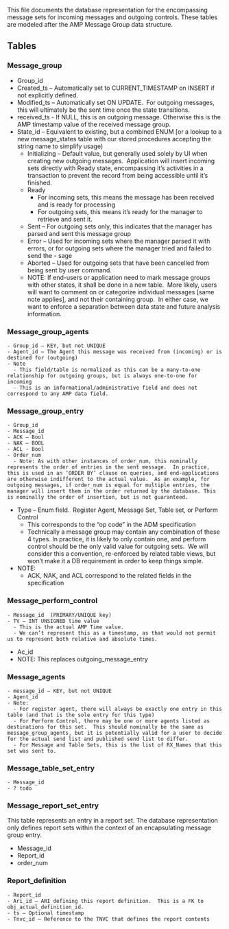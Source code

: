 <!--
Copyright (c) 2023 The Johns Hopkins University Applied Physics
Laboratory LLC.

This file is part of the Asynchronous Network Managment System (ANMS).

Licensed under the Apache License, Version 2.0 (the "License");
you may not use this file except in compliance with the License.
You may obtain a copy of the License at
    http://www.apache.org/licenses/LICENSE-2.0
Unless required by applicable law or agreed to in writing, software
distributed under the License is distributed on an "AS IS" BASIS,
WITHOUT WARRANTIES OR CONDITIONS OF ANY KIND, either express or implied.
See the License for the specific language governing permissions and
limitations under the License.

This work was performed for the Jet Propulsion Laboratory, California
Institute of Technology, sponsored by the United States Government under
the prime contract 80NM0018D0004 between the Caltech and NASA under
subcontract 1658085.
-->
This file documents the database representation for the encompassing message sets for incoming messages and outgoing controls.  These tables are modeled after the AMP Message Group data structure.

## Tables
###	Message_group
  - Group_id
  - Created_ts – Automatically set to CURRENT_TIMESTAMP on INSERT if not explicitly defined.
  - Modified_ts – Automatically set ON UPDATE.  For outgoing messages, this will ultimately be the sent time once the state transitions. 
  - received_ts - If NULL, this is an outgoing message.  Otherwise this is the AMP timestamp value of the received message group. 
  - State_id – Equivalent to existing, but a combined ENUM [or a lookup to a new message_states table with our stored procedures accepting the string name to simplify usage)
    - Initializing – Default value, but generally used solely by UI when creating new outgoing messages.  Application will insert incoming sets directly with Ready state, encompassing it’s activities in a transaction to prevent the record from being accessible until it’s finished.
    - Ready
      - For incoming sets, this means the message has been received and is ready for processing
      - For outgoing sets, this means it’s ready for the manager to retrieve and sent it.
    - Sent – For outgoing sets only, this indicates that the manager has parsed and sent this message group
    - Error – Used for incoming sets where the manager parsed it with errors, or for outgoing sets where the manager tried and failed to send the - sage
    - Aborted – Used for outgoing sets that have been cancelled from being sent by user command.
    - NOTE: If end-users or application need to mark message groups with other states, it shall be done in a new table.  More likely, users will want to comment on or categorize individual messages [same note applies], and not their containing group.  In either case, we want to enforce a separation between data state and future analysis information.

### Message_group_agents
    - Group_id – KEY, but not UNIQUE
    - Agent_id – The Agent this message was received from (incoming) or is destined for (outgoing)
    - Note
      - This field/table is normalized as this can be a many-to-one relationship for outgoing groups, but is always one-to-one for incoming
      - This is an informational/administrative field and does not correspond to any AMP data field.

### Message_group_entry
    - Group_id
    - Message_id
    - ACK – Bool
    - NAK – BOOL
    - ACL - Bool
    - Order_num
      - Note: As with other instances of order_num, this nominally represents the order of entries in the sent message.  In practice, this is used in an ‘ORDER BY’ clause on queries, and end-applications are otherwise indifferent to the actual value.  As an example, for outgoing messages, if order_num is equal for multiple entries, the manager will insert them in the order returned by the database. This is nominally the order of insertion, but is not guaranteed.
  - Type – Enum field.  Register Agent, Message Set, Table set, or Perform Control
    - This corresponds to the “op code” in the ADM specification
    - Technically a message group may contain any combination of these 4 types. In practice, it is likely to only contain one, and perform control should be the only valid value for outgoing sets.  We will consider this a convention, re-enforced by related table views, but won’t make it a DB requirement in order to keep things simple.
  - NOTE:
    - ACK, NAK, and ACL correspond to the related fields in the specification

### Message_perform_control
    - Message_id  (PRIMARY/UNIQUE key)
    - TV – INT UNSIGNED time value
      - This is the actual AMP Time value.
      - We can’t represent this as a timestamp, as that would not permit us to represent both relative and absolute times.
  - Ac_id
  - NOTE: This replaces outgoing_message_entry

### Message_agents
    - message_id – KEY, but not UNIQUE
    - Agent_id
    - Note:
      - For register agent, there will always be exactly one entry in this table (and that is the sole entry for this type)
      - For Perform Control, there may be one or more agents listed as destinations for this set.  This should nominally be the same as message_group_agents, but it is potentially valid for a user to decide for the actual send list and published send list to differ.
      - For Message and Table Sets, this is the list of RX_Names that this set was sent to. 

### Message_table_set_entry
    - Message_id
    - ? todo

### Message_report_set_entry
This table represents an entry in a report set. The database representation only defines report sets within the context of an encapsulating message group entry.

- Message_id
- Report_id
- order_num


### Report_definition
    - Report_id
    - Ari_id – ARI defining this report definition.  This is a FK to obj_actual_definition_id.
    - ts – Optional timestamp
    - Tnvc_id – Reference to the TNVC that defines the report contents

